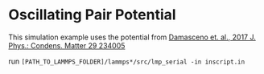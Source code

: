 # Oscillating Pair Potential

This simulation example uses the potential from [Damasceno et. al., 2017 J. Phys.: Condens. Matter 29 234005](https://iopscience.iop.org/article/10.1088/1361-648X/aa6cc1)

run `[PATH_TO_LAMMPS_FOLDER]/lammps*/src/lmp_serial -in inscript.in`
